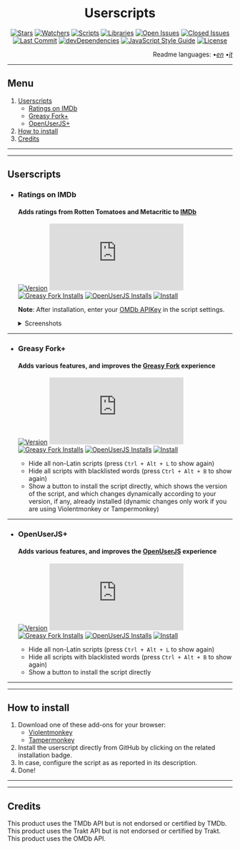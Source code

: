 <div align="center">

# Userscripts

</div>

<div align="center">

[![Stars](https://img.shields.io/github/stars/iFelix18/Userscripts?style=flat-square)](https://github.com/iFelix18/Userscripts/stargazers)
[![Watchers](https://img.shields.io/github/watchers/iFelix18/Userscripts?style=flat-square)](https://github.com/iFelix18/Userscripts/watchers)
[![Scripts](https://img.shields.io/badge/scripts-3-orange?style=flat-square)](https://github.com/iFelix18/Userscripts/tree/master/userscripts)
[![Libraries](https://img.shields.io/badge/librearies-4-orange?style=flat-square)](https://github.com/iFelix18/Userscripts/tree/master/src/lib)
[![Open Issues](https://img.shields.io/github/issues-raw/iFelix18/Userscripts?style=flat-square)](https://github.com/iFelix18/Userscripts/issues)
[![Closed Issues](https://img.shields.io/github/issues-closed-raw/iFelix18/Userscripts?style=flat-square)](https://github.com/iFelix18/Userscripts/issues?q=is%3Aissue+is%3Aclosed)
[![Last Commit](https://img.shields.io/github/last-commit/iFelix18/Userscripts?style=flat-square)](https://github.com/iFelix18/Userscripts/commits/master)
[![devDependencies](https://img.shields.io/david/dev/iFelix18/Userscripts?style=flat-square)](https://david-dm.org/iFelix18/Userscripts?type=dev)
[![JavaScript Style Guide](https://img.shields.io/badge/code_style-standard-brightgreen?style=flat-square)](https://standardjs.com)
[![License](https://img.shields.io/github/license/iFelix18/Userscripts?style=flat-square)](https://github.com/iFelix18/Userscripts/blob/master/LICENSE.md)

</div>

<div align="right">

Readme languages:
•[_en_](README.md "English")
•[_it_](README.it.md "Italiano")

</div>

---

## Menu

1. [Userscripts](README.md#userscripts)
    - [Ratings on IMDb](README.md#ratings-on-imdb)
    - [Greasy Fork+](README.md#greasy-fork)
    - [OpenUserJS+](README.md#openuserjs)
2. [How to install](README.md#how-to-install)
3. [Credits](README.md#credits)

---

---

## Userscripts

*   ### Ratings on IMDb
    #### Adds ratings from Rotten Tomatoes and Metacritic to [IMDb](https://www.imdb.com/)

    [![Version](https://img.shields.io/endpoint?url=https://runkit.io/ifelix18/userscript-version/branches/master/Userscripts/userscripts/meta/ratings-on-imdb.meta.js&style=flat-square)](#)
    [![Size](https://img.shields.io/github/size/iFelix18/Userscripts/userscripts/ratings-on-imdb.user.js?style=flat-square)](#)
    [![Greasy Fork Installs](https://img.shields.io/endpoint?url=https://runkit.io/ifelix18/greasyfork/branches/master/431189&style=flat-square)](https://greasyfork.org/scripts/431189-ratings-on-imdb)
    [![OpenUserJS Installs](https://img.shields.io/endpoint?url=https://runkit.io/ifelix18/openuserjs/branches/master/iFelix18/Ratings_on_IMDb&style=flat-square)](https://openuserjs.org/scripts/iFelix18/Ratings_on_IMDb)
    [![Install](https://img.shields.io/badge/install%20directly%20from-GitHub-blue?style=flat-square "Click here!")](https://raw.githubusercontent.com/iFelix18/Userscripts/master/userscripts/ratings-on-imdb.user.js)

    **Note**: After installation, enter your [OMDb APIKey](https://www.omdbapi.com/apikey.aspx) in the script settings.

    <details>
    <summary>Screenshots</summary>

    Before:<br>[![Before](https://i.imgur.com/eQrDc84.png "Before")](#)
    
    After:<br>[![After](https://i.imgur.com/g2aeM9h.png "After")](#)

    </details>

---

*   ### Greasy Fork+
    #### Adds various features, and improves the [Greasy Fork](https://greasyfork.org/) experience

    [![Version](https://img.shields.io/endpoint?url=https://runkit.io/ifelix18/userscript-version/branches/master/Userscripts/userscripts/meta/greasyfork-plus.meta.js&style=flat-square)](#)
    [![Size](https://img.shields.io/github/size/iFelix18/Userscripts/userscripts/greasyfork-plus.user.js?style=flat-square)](#)
    [![Greasy Fork Installs](https://img.shields.io/endpoint?url=https://runkit.io/ifelix18/greasyfork/branches/master/431584&style=flat-square)](https://greasyfork.org/scripts/431584-greasy-fork)
    [![OpenUserJS Installs](https://img.shields.io/endpoint?url=https://runkit.io/ifelix18/openuserjs/branches/master/iFelix18/Greasy_Fork%2B&style=flat-square)](https://openuserjs.org/scripts/iFelix18/Greasy_Fork+)
    [![Install](https://img.shields.io/badge/install%20directly%20from-GitHub-blue?style=flat-square "Click here!")](https://raw.githubusercontent.com/iFelix18/Userscripts/master/userscripts/greasyfork-plus.user.js)

    - Hide all non-Latin scripts (press `Ctrl + Alt + L` to show again)
    - Hide all scripts with blacklisted words (press `Ctrl + Alt + B` to show again)
    - Show a button to install the script directly, which shows the version of the script, and which changes dynamically according to your version, if any, already installed (dynamic changes only work if you are using Violentmonkey or Tampermonkey)

---

*   ### OpenUserJS+
    #### Adds various features, and improves the [OpenUserJS](https://openuserjs.org/) experience

    [![Version](https://img.shields.io/endpoint?url=https://runkit.io/ifelix18/userscript-version/branches/master/Userscripts/userscripts/meta/openuserjs-plus.meta.js&style=flat-square)](#)
    [![Size](https://img.shields.io/github/size/iFelix18/Userscripts/userscripts/openuserjs-plus.user.js?style=flat-square)](#)
    [![Greasy Fork Installs](https://img.shields.io/endpoint?url=https://runkit.io/ifelix18/greasyfork/branches/master/431585&style=flat-square)](https://greasyfork.org/scripts/431585-openuserjs)
    [![OpenUserJS Installs](https://img.shields.io/endpoint?url=https://runkit.io/ifelix18/openuserjs/branches/master/iFelix18/OpenUserJS%2B&style=flat-square)](https://openuserjs.org/scripts/iFelix18/OpenUserJS+)
    [![Install](https://img.shields.io/badge/install%20directly%20from-GitHub-blue?style=flat-square "Click here!")](https://raw.githubusercontent.com/iFelix18/Userscripts/master/userscripts/openuserjs-plus.user.js)

    - Hide all non-Latin scripts (press `Ctrl + Alt + L` to show again)
    - Hide all scripts with blacklisted words (press `Ctrl + Alt + B` to show again)
    - Show a button to install the script directly

---

---

## How to install

1. Download one of these add-ons for your browser:
    - [Violentmonkey](https://violentmonkey.github.io/)
    - [Tampermonkey](https://www.tampermonkey.net/)
2. Install the userscript directly from GitHub by clicking on the related installation badge.
3. In case, configure the script as as reported in its description.
4. Done!

---

---

## Credits

This product uses the TMDb API but is not endorsed or certified by TMDb.<br>
This product uses the Trakt API but is not endorsed or certified by Trakt.<br>
This product uses the OMDb API.
